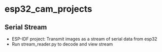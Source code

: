 # esp32_cam_projects

## Serial Stream
- ESP-IDF project: Transmit images as a stream of serial data from esp32
- Run stream_reader.py to decode and view stream
